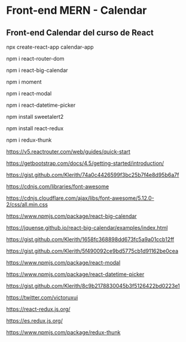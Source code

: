 # Front-end MERN - Calendar

## Front-end Calendar del curso de React

npx create-react-app calendar-app

npm i react-router-dom

npm i react-big-calendar

npm i moment

npm i react-modal

npm i react-datetime-picker

npm install sweetalert2

npm install react-redux

npm i redux-thunk

https://v5.reactrouter.com/web/guides/quick-start

https://getbootstrap.com/docs/4.5/getting-started/introduction/

https://gist.github.com/Klerith/74a0c4426599f3bc25b7f4e8d95b6a7f

https://cdnjs.com/libraries/font-awesome

https://cdnjs.cloudflare.com/ajax/libs/font-awesome/5.12.0-2/css/all.min.css

https://www.npmjs.com/package/react-big-calendar

https://jquense.github.io/react-big-calendar/examples/index.html

https://gist.github.com/Klerith/1658fc368898dd673fc5a9a01ccb12ff

https://gist.github.com/Klerith/5f490092ce9bd5775cb1d91162be0cea

https://www.npmjs.com/package/react-modal

https://www.npmjs.com/package/react-datetime-picker

https://gist.github.com/Klerith/8c9b2178830045b3f5126422bd0223e1

https://twitter.com/victoruxui

https://react-redux.js.org/

https://es.redux.js.org/

https://www.npmjs.com/package/redux-thunk

<link rel="stylesheet" href="https://cdnjs.cloudflare.com/ajax/libs/font-awesome/6.0.0/css/all.min.css" integrity="sha512-9usAa10IRO0HhonpyAIVpjrylPvoDwiPUiKdWk5t3PyolY1cOd4DSE0Ga+ri4AuTroPR5aQvXU9xC6qOPnzFeg==" crossorigin="anonymous" referrerpolicy="no-referrer" />